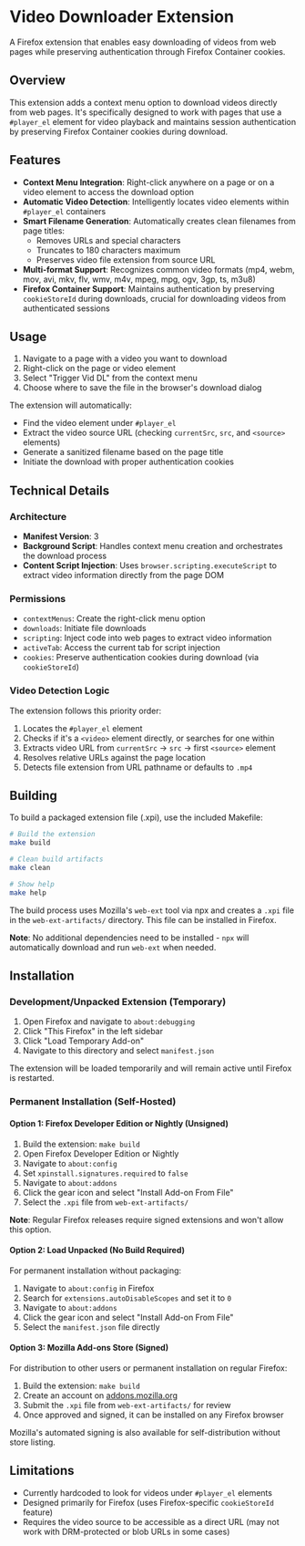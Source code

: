 # Video Downloader Extension

A Firefox extension that enables easy downloading of videos from web pages while preserving authentication through Firefox Container cookies.

## Overview

This extension adds a context menu option to download videos directly from web pages. It's specifically designed to work with pages that use a `#player_el` element for video playback and maintains session authentication by preserving Firefox Container cookies during download.

## Features

- **Context Menu Integration**: Right-click anywhere on a page or on a video element to access the download option
- **Automatic Video Detection**: Intelligently locates video elements within `#player_el` containers
- **Smart Filename Generation**: Automatically creates clean filenames from page titles:
  - Removes URLs and special characters
  - Truncates to 180 characters maximum
  - Preserves video file extension from source URL
- **Multi-format Support**: Recognizes common video formats (mp4, webm, mov, avi, mkv, flv, wmv, m4v, mpeg, mpg, ogv, 3gp, ts, m3u8)
- **Firefox Container Support**: Maintains authentication by preserving `cookieStoreId` during downloads, crucial for downloading videos from authenticated sessions

## Usage

1. Navigate to a page with a video you want to download
2. Right-click on the page or video element
3. Select "Trigger Vid DL" from the context menu
4. Choose where to save the file in the browser's download dialog

The extension will automatically:
- Find the video element under `#player_el`
- Extract the video source URL (checking `currentSrc`, `src`, and `<source>` elements)
- Generate a sanitized filename based on the page title
- Initiate the download with proper authentication cookies

## Technical Details

### Architecture

- **Manifest Version**: 3
- **Background Script**: Handles context menu creation and orchestrates the download process
- **Content Script Injection**: Uses `browser.scripting.executeScript` to extract video information directly from the page DOM

### Permissions

- `contextMenus`: Create the right-click menu option
- `downloads`: Initiate file downloads
- `scripting`: Inject code into web pages to extract video information
- `activeTab`: Access the current tab for script injection
- `cookies`: Preserve authentication cookies during download (via `cookieStoreId`)

### Video Detection Logic

The extension follows this priority order:
1. Locates the `#player_el` element
2. Checks if it's a `<video>` element directly, or searches for one within
3. Extracts video URL from `currentSrc` → `src` → first `<source>` element
4. Resolves relative URLs against the page location
5. Detects file extension from URL pathname or defaults to `.mp4`

## Building

To build a packaged extension file (.xpi), use the included Makefile:

```bash
# Build the extension
make build

# Clean build artifacts
make clean

# Show help
make help
```

The build process uses Mozilla's `web-ext` tool via npx and creates a `.xpi` file in the `web-ext-artifacts/` directory. This file can be installed in Firefox.

**Note**: No additional dependencies need to be installed - `npx` will automatically download and run `web-ext` when needed.

## Installation

### Development/Unpacked Extension (Temporary)

1. Open Firefox and navigate to `about:debugging`
2. Click "This Firefox" in the left sidebar
3. Click "Load Temporary Add-on"
4. Navigate to this directory and select `manifest.json`

The extension will be loaded temporarily and will remain active until Firefox is restarted.

### Permanent Installation (Self-Hosted)

#### Option 1: Firefox Developer Edition or Nightly (Unsigned)

1. Build the extension: `make build`
2. Open Firefox Developer Edition or Nightly
3. Navigate to `about:config`
4. Set `xpinstall.signatures.required` to `false`
5. Navigate to `about:addons`
6. Click the gear icon and select "Install Add-on From File"
7. Select the `.xpi` file from `web-ext-artifacts/`

**Note**: Regular Firefox releases require signed extensions and won't allow this option.

#### Option 2: Load Unpacked (No Build Required)

For permanent installation without packaging:

1. Navigate to `about:config` in Firefox
2. Search for `extensions.autoDisableScopes` and set it to `0`
3. Navigate to `about:addons`
4. Click the gear icon and select "Install Add-on From File"
5. Select the `manifest.json` file directly

#### Option 3: Mozilla Add-ons Store (Signed)

For distribution to other users or permanent installation on regular Firefox:

1. Build the extension: `make build`
2. Create an account on [addons.mozilla.org](https://addons.mozilla.org)
3. Submit the `.xpi` file from `web-ext-artifacts/` for review
4. Once approved and signed, it can be installed on any Firefox browser

Mozilla's automated signing is also available for self-distribution without store listing.

## Limitations

- Currently hardcoded to look for videos under `#player_el` elements
- Designed primarily for Firefox (uses Firefox-specific `cookieStoreId` feature)
- Requires the video source to be accessible as a direct URL (may not work with DRM-protected or blob URLs in some cases)
